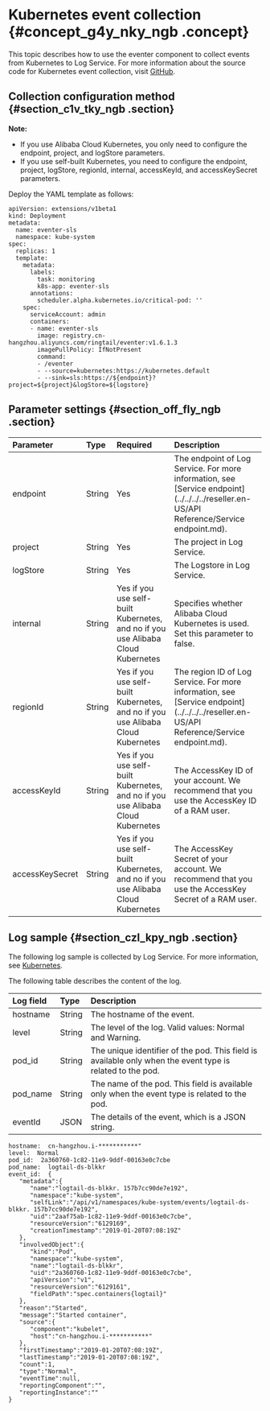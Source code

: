 # Kubernetes event collection {#concept_g4y_nky_ngb .concept}

This topic describes how to use the eventer component to collect events from Kubernetes to Log Service. For more information about the source code for Kubernetes event collection, visit [GitHub](https://github.com/AliyunContainerService/heapster/tree/master/events).

## Collection configuration method {#section_c1v_tky_ngb .section}

**Note:** 

-   If you use Alibaba Cloud Kubernetes, you only need to configure the endpoint, project, and logStore parameters.
-   If you use self-built Kubernetes, you need to configure the endpoint, project, logStore, regionId, internal, accessKeyId, and accessKeySecret parameters.

Deploy the YAML template as follows:

```
apiVersion: extensions/v1beta1
kind: Deployment
metadata:
  name: eventer-sls
  namespace: kube-system
spec:
  replicas: 1
  template:
    metadata:
      labels:
        task: monitoring
        k8s-app: eventer-sls
      annotations:
        scheduler.alpha.kubernetes.io/critical-pod: ''
    spec:
      serviceAccount: admin
      containers:
      - name: eventer-sls
        image: registry.cn-hangzhou.aliyuncs.com/ringtail/eventer:v1.6.1.3
        imagePullPolicy: IfNotPresent
        command:
        - /eventer
        - --source=kubernetes:https://kubernetes.default
        - --sink=sls:https://${endpoint}? project=${project}&logStore=${logstore}
```

## Parameter settings {#section_off_fly_ngb .section}

|Parameter|Type|Required|Description|
|:--------|:---|:-------|:----------|
|endpoint|String|Yes|The endpoint of Log Service. For more information, see [Service endpoint](../../../../reseller.en-US/API Reference/Service endpoint.md).|
|project|String|Yes|The project in Log Service.|
|logStore|String|Yes|The Logstore in Log Service.|
|internal|String|Yes if you use self-built Kubernetes, and no if you use Alibaba Cloud Kubernetes|Specifies whether Alibaba Cloud Kubernetes is used. Set this parameter to false.|
|regionId|String|Yes if you use self-built Kubernetes, and no if you use Alibaba Cloud Kubernetes|The region ID of Log Service. For more information, see [Service endpoint](../../../../reseller.en-US/API Reference/Service endpoint.md).|
|accessKeyId|String|Yes if you use self-built Kubernetes, and no if you use Alibaba Cloud Kubernetes|The AccessKey ID of your account. We recommend that you use the AccessKey ID of a RAM user.|
|accessKeySecret|String|Yes if you use self-built Kubernetes, and no if you use Alibaba Cloud Kubernetes|The AccessKey Secret of your account. We recommend that you use the AccessKey Secret of a RAM user.|

## Log sample {#section_czl_kpy_ngb .section}

The following log sample is collected by Log Service. For more information, see [Kubernetes](https://kubernetes.io/docs/reference/federation/v1/definitions/#_v1_event).

The following table describes the content of the log.

|Log field|Type|Description|
|:--------|:---|:----------|
|hostname|String|The hostname of the event.|
|level|String|The level of the log. Valid values: Normal and Warning.|
|pod\_id|String|The unique identifier of the pod. This field is available only when the event type is related to the pod.|
|pod\_name|String|The name of the pod. This field is available only when the event type is related to the pod.|
|eventId|JSON|The details of the event, which is a JSON string.|

```
hostname:  cn-hangzhou.i-***********"
level:  Normal
pod_id:  2a360760-1c82-11e9-9ddf-00163e0c7cbe
pod_name:  logtail-ds-blkkr
event_id:  {  
   "metadata":{  
      "name":"logtail-ds-blkkr. 157b7cc90de7e192",
      "namespace":"kube-system",
      "selfLink":"/api/v1/namespaces/kube-system/events/logtail-ds-blkkr. 157b7cc90de7e192",
      "uid":"2aaf75ab-1c82-11e9-9ddf-00163e0c7cbe",
      "resourceVersion":"6129169",
      "creationTimestamp":"2019-01-20T07:08:19Z"
   },
   "involvedObject":{  
      "kind":"Pod",
      "namespace":"kube-system",
      "name":"logtail-ds-blkkr",
      "uid":"2a360760-1c82-11e9-9ddf-00163e0c7cbe",
      "apiVersion":"v1",
      "resourceVersion":"6129161",
      "fieldPath":"spec.containers{logtail}"
   },
   "reason":"Started",
   "message":"Started container",
   "source":{  
      "component":"kubelet",
      "host":"cn-hangzhou.i-***********"
   },
   "firstTimestamp":"2019-01-20T07:08:19Z",
   "lastTimestamp":"2019-01-20T07:08:19Z",
   "count":1,
   "type":"Normal",
   "eventTime":null,
   "reportingComponent":"",
   "reportingInstance":""
}
```

